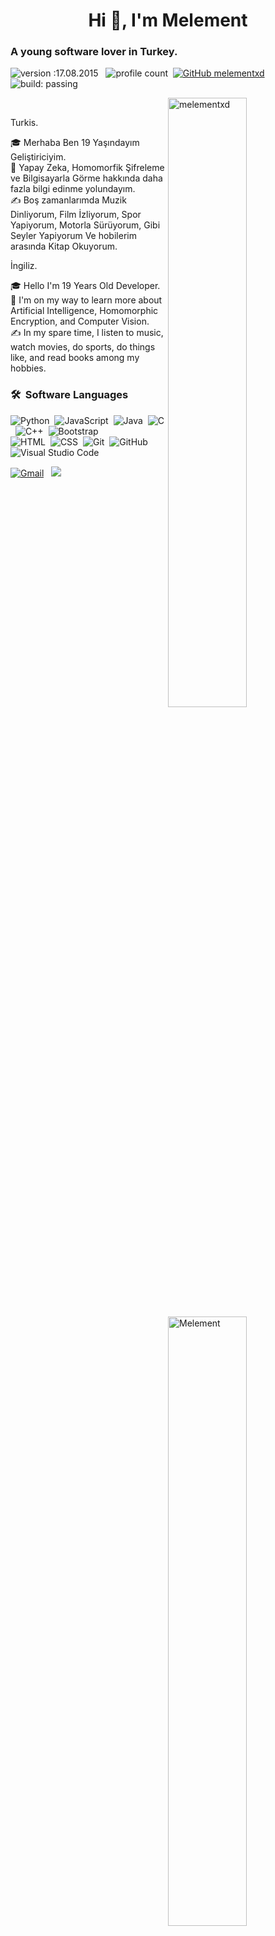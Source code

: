 
<h1 align="center">Hi 👋, I'm Melement</h1>

### A young software lover in Turkey.

![version :17.08.2015](https://img.shields.io/badge/version-17.08.2015-informational) &nbsp;
![profile count](https://komarev.com/ghpvc/?username=Melementxd&color=red)&nbsp;
[![GitHub melementxd](https://img.shields.io/github/followers/melementxd?label=follow&style=social)](https://github.com/melementxd)&nbsp;
![build: passing](https://img.shields.io/badge/build-passing-success)


<p><img align="right" width="50%" src="https://github-readme-stats.vercel.app/api/top-langs?username=melementxd&theme=dark&show_icons=true&locale=en&layout=compact" alt="melementxd" /></p>

<p>&nbsp;<img align="right" width="50%" src="https://github-readme-stats.vercel.app/api?username=melementxd&theme=dark&show_icons=true&locale=en" alt="Melement"  ></p>

Turkis.

🎓 Merhaba Ben 19 Yaşındayım Geliştiriciyim.\
🌱 Yapay Zeka, Homomorfik Şifreleme ve Bilgisayarla Görme hakkında daha fazla bilgi edinme yolundayım.\
✍️ Boş zamanlarımda Muzik Dinliyorum, Film İzliyorum, Spor Yapiyorum, Motorla Sürüyorum, Gibi Seyler Yapiyorum Ve hobilerim arasında Kitap Okuyorum.

İngiliz.

🎓 Hello I'm 19 Years Old Developer.\
🌱 I'm on my way to learn more about Artificial Intelligence, Homomorphic Encryption, and Computer Vision.\
✍️ In my spare time, I listen to music, watch movies, do sports, do things like, and read books among my hobbies.


### 🛠 &nbsp;Software Languages
![Python](https://img.shields.io/badge/-Python-05122A?style=flat&logo=python)&nbsp;
![JavaScript](https://img.shields.io/badge/-JavaScript-05122A?style=flat&logo=javascript)&nbsp;
![Java](https://img.shields.io/badge/-Java-05122A?style=flat&logo=Java&logoColor=FFA518)&nbsp;
![C](https://img.shields.io/badge/-C-05122A?style=flat&logo=C&logoColor=A8B9CC)&nbsp;
![C++](https://img.shields.io/badge/-C++-05122A?style=flat&logo=C%2B%2B&logoColor=00599C)&nbsp;
![Bootstrap](https://img.shields.io/badge/-Bootstrap-05122A?style=flat&logo=bootstrap&logoColor=563D7C)\
![HTML](https://img.shields.io/badge/-HTML-05122A?style=flat&logo=HTML5)&nbsp;
![CSS](https://img.shields.io/badge/-CSS-05122A?style=flat&logo=CSS3&logoColor=1572B6)&nbsp;
![Git](https://img.shields.io/badge/-Git-05122A?style=flat&logo=git)&nbsp;
![GitHub](https://img.shields.io/badge/-GitHub-05122A?style=flat&logo=github)&nbsp;
![Visual Studio Code](https://img.shields.io/badge/-Visual%20Studio%20Code-05122A?style=flat&logo=visual-studio-code&logoColor=007ACC)&nbsp;



<a href="https://discord.com/users/600389533929832484"><img alt="Gmail" src="https://img.shields.io/badge/Discord-2f3236?style=flat&logo=discord&logoColor=blue" /></a> &nbsp;
<a href="https://www.instagram.com/ahmetchiii/"><img src="https://img.shields.io/badge/@ahmetchii-E4405F?style=flat&logo=Instagram&logoColor=white"/></a> &nbsp;
